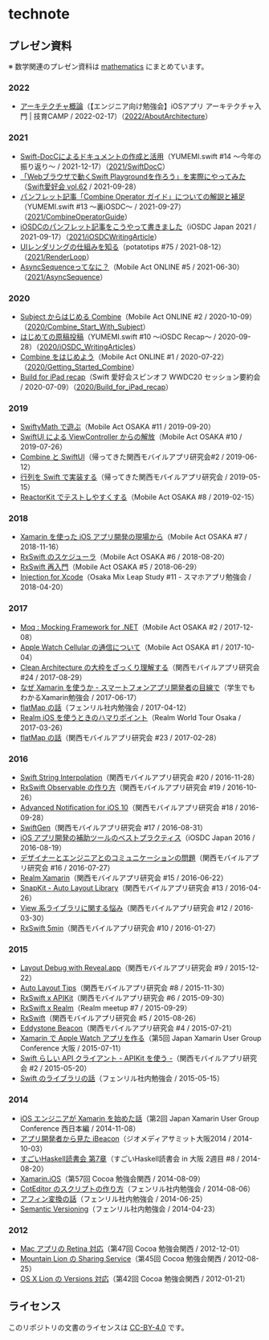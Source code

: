 # technote

## プレゼン資料

※ 数学関連のプレゼン資料は [mathematics](https://github.com/usami-k/mathematics/blob/master/README.md) にまとめています。

### 2022

- [アーキテクチャ概論](https://speakerdeck.com/usamik26/20220217-geekcamp-slides-usami)（【エンジニア向け勉強会】iOSアプリ アーキテクチャ入門 | 技育CAMP / 2022-02-17）（[2022/AboutArchitecture](2022/AboutArchitecture)）

### 2021

- [Swift-DocCによるドキュメントの作成と活用](https://speakerdeck.com/usamik26/swift-docc)（YUMEMI.swift #14 〜今年の振り返り〜 / 2021-12-17）（[2021/SwiftDocC](2021/SwiftDocC)）
- [「Webブラウザで動くSwift Playgroundを作ろう」を実際にやってみた](https://github.com/usami-k/WebSwiftPlayground)（[Swift愛好会 vol.62](https://love-swift.connpass.com/event/224901/) / 2021-09-28）
- [パンフレット記事「Combine Operator ガイド」についての解説と補足](https://speakerdeck.com/usamik26/combine-operator-guide)（YUMEMI.swift #13 〜裏iOSDC〜 / 2021-09-27）（[2021/CombineOperatorGuide](2021/CombineOperatorGuide)）
- [iOSDCのパンフレット記事をこうやって書きました](https://speakerdeck.com/usamik26/iosdc-writing-article)（iOSDC Japan 2021 / 2021-09-17）（[2021/iOSDCWritingArticle](2021/iOSDCWritingArticle)）
- [UIレンダリングの仕組みを知る](https://speakerdeck.com/usamik26/render-loop)（potatotips #75 / 2021-08-12）（[2021/RenderLoop](2021/RenderLoop)）
- [AsyncSequenceってなに？](https://speakerdeck.com/usamik26/meet-asyncsequence)（Mobile Act ONLINE #5 / 2021-06-30）（[2021/AsyncSequence](2021/AsyncSequence)）

### 2020

- [Subject からはじめる Combine](https://speakerdeck.com/usamik26/combine-start-with-subject)（Mobile Act ONLINE #2 / 2020-10-09）（[2020/Combine_Start_With_Subject](2020/Combine_Start_With_Subject)）
- [はじめての原稿投稿](https://speakerdeck.com/usamik26/iosdc-writing-articles)（YUMEMI.swift #10 〜iOSDC Recap〜 / 2020-09-28）（[2020/iOSDC_WritingArticles](2020/iOSDC_WritingArticles)）
- [Combine をはじめよう](https://speakerdeck.com/usamik26/getting-started-combine)（Mobile Act ONLINE #1 / 2020-07-22）（[2020/Getting_Started_Combine](2020/Getting_Started_Combine)）
- [Build for iPad recap](https://speakerdeck.com/usamik26/build-for-ipad-recap)（Swift 愛好会スピンオフ WWDC20 セッション要約会 / 2020-07-09）（[2020/Build_for_iPad_recap](2020/Build_for_iPad_recap)）

### 2019

- [SwiftyMath で遊ぶ](https://speakerdeck.com/usamik26/play-swiftymath)（Mobile Act OSAKA #11 / 2019-09-20）
- [SwiftUI による ViewController からの解放](https://speakerdeck.com/usamik26/swiftui-freed-from-viewcontroller)（Mobile Act OSAKA #10 / 2019-07-26）
- [Combine と SwiftUI](https://speakerdeck.com/usamik26/combine-and-swiftui)（帰ってきた関西モバイルアプリ研究会#2 / 2019-06-12）
- [行列を Swift で実装する](https://speakerdeck.com/usamik26/matrix-arithmetic-in-swift)（帰ってきた関西モバイルアプリ研究会 / 2019-05-15）
- [ReactorKit でテストしやすくする](https://speakerdeck.com/usamik26/reactorkit-testability)（Mobile Act OSAKA #8 / 2019-02-15）

### 2018

- [Xamarin を使った iOS アプリ開発の現場から](https://speakerdeck.com/usamik26/xamarin-ios)（Mobile Act OSAKA #7 / 2018-11-16）
- [RxSwift のスケジューラ](https://speakerdeck.com/usamik26/rxswift-scheduler)（Mobile Act OSAKA #6 / 2018-08-20）
- [RxSwift 再入門](https://speakerdeck.com/usamik26/rxswift-reintroduction)（Mobile Act OSAKA #5 / 2018-06-29）
- [Injection for Xcode](https://speakerdeck.com/usamik26/injection-for-xcode)（Osaka Mix Leap Study #11 - スマホアプリ勉強会 / 2018-04-20）

### 2017

- [Moq : Mocking Framework for .NET](https://speakerdeck.com/usamik26/moq)（Mobile Act OSAKA #2 / 2017-12-08）
- [Apple Watch Cellular の通信について](https://speakerdeck.com/usamik26/apple-watch-cellular)（Mobile Act OSAKA #1 / 2017-10-04）
- [Clean Architecture の大枠をざっくり理解する](https://speakerdeck.com/usamik26/clean-architecture-outline)（関西モバイルアプリ研究会 #24 / 2017-08-29）
- [なぜ Xamarin を使うか - スマートフォンアプリ開発者の目線で](https://speakerdeck.com/usamik26/why-use-xamarin)（学生でもわかるXamarin勉強会 / 2017-06-17）
- [flatMap の話](https://speakerdeck.com/usamik26/swift-flatmap-2)（フェンリル社内勉強会 / 2017-04-12）
- [Realm iOS を使うときのハマりポイント](https://speakerdeck.com/usamik26/realm-ios-code-review)（Realm World Tour Osaka / 2017-03-26）
- [flatMap の話](https://speakerdeck.com/usamik26/swift-flatmap)（関西モバイルアプリ研究会 #23 / 2017-02-28）

### 2016

- [Swift String Interpolation](https://speakerdeck.com/usamik26/string-interpolation)（関西モバイルアプリ研究会 #20 / 2016-11-28）
- [RxSwift Observable の作り方](https://speakerdeck.com/usamik26/rxswift-observable-dot-create)（関西モバイルアプリ研究会 #19 / 2016-10-26）
- [Advanced Notification for iOS 10](https://speakerdeck.com/usamik26/advanced-notification-for-ios-10)（関西モバイルアプリ研究会 #18 / 2016-09-28）
- [SwiftGen](https://speakerdeck.com/usamik26/swiftgen)（関西モバイルアプリ研究会 #17 / 2016-08-31）
- [iOS アプリ開発の補助ツールのベストプラクティス](https://speakerdeck.com/usamik26/iosdc-2016-talk)（iOSDC Japan 2016 / 2016-08-19）
- [デザイナーとエンジニアとのコミュニケーションの問題](https://speakerdeck.com/usamik26/communication-with-designer-and-engineer)（関西モバイルアプリ研究会 #16 / 2016-07-27）
- [Realm Xamarin](https://speakerdeck.com/usamik26/realm-xamarin)（関西モバイルアプリ研究会 #15 / 2016-06-22）
- [SnapKit - Auto Layout Library](https://speakerdeck.com/usamik26/snapkit)（関西モバイルアプリ研究会 #13 / 2016-04-26）
- [View 系ライブラリに関する悩み](https://speakerdeck.com/usamik26/view-xi-raiburariniguan-surunao-mi)（関西モバイルアプリ研究会 #12 / 2016-03-30）
- [RxSwift 5min](https://speakerdeck.com/usamik26/rxswift-5min)（関西モバイルアプリ研究会 #10 / 2016-01-27）

### 2015

- [Layout Debug with Reveal.app](https://speakerdeck.com/usamik26/layout-debug-with-reveal-dot-app)（関西モバイルアプリ研究会 #9 / 2015-12-22）
- [Auto Layout Tips](https://speakerdeck.com/usamik26/auto-layout-tips)（関西モバイルアプリ研究会 #8 / 2015-11-30）
- [RxSwift x APIKit](https://speakerdeck.com/usamik26/rxswift-x-apikit)（関西モバイルアプリ研究会 #6 / 2015-09-30）
- [RxSwift x Realm](https://speakerdeck.com/usamik26/rxswift-x-realm)（Realm meetup #7 / 2015-09-29）
- [RxSwift](https://speakerdeck.com/usamik26/rxswift)（関西モバイルアプリ研究会 #5 / 2015-08-26）
- [Eddystone Beacon](https://speakerdeck.com/usamik26/eddystone-beacon)（関西モバイルアプリ研究会 #4 / 2015-07-21）
- [Xamarin で Apple Watch アプリを作る](https://speakerdeck.com/usamik26/xamarin-apple-watch)（第5回 Japan Xamarin User Group Conference 大阪 / 2015-07-11）
- [Swift らしい API クライアント - APIKit を使う -](https://speakerdeck.com/usamik26/apikit)（関西モバイルアプリ研究会 #2 / 2015-05-20）
- [Swift のライブラリの話](https://speakerdeck.com/usamik26/swift-library)（フェンリル社内勉強会 / 2015-05-15）

### 2014

- [iOS エンジニアが Xamarin を始めた話](https://speakerdeck.com/usamik26/jxug-conference-2-west)（第2回 Japan Xamarin User Group Conference 西日本編 / 2014-11-08）
- [アプリ開発者から見た iBeacon](https://speakerdeck.com/usamik26/ibeacon-applications)（ジオメディアサミット大阪2014 / 2014-10-03）
- [すごいHaskell読書会 第7章](https://speakerdeck.com/usamik26/sugoih-8)（すごいHaskell読書会 in 大阪 2週目 #8 / 2014-08-20）
- [Xamarin.iOS](https://speakerdeck.com/usamik26/xamarin-dot-ios)（第57回 Cocoa 勉強会関西 / 2014-08-09）
- [CotEditor のスクリプトの作り方](https://speakerdeck.com/usamik26/coteditor-script)（フェンリル社内勉強会
 / 2014-08-06）
- [アフィン変換の話](https://speakerdeck.com/usamik26/affine-transform)（フェンリル社内勉強会
 / 2014-06-25）
- [Semantic Versioning](https://speakerdeck.com/usamik26/semantic-versioning)（フェンリル社内勉強会
 / 2014-04-23）

### 2012

- [Mac アプリの Retina 対応](https://speakerdeck.com/usamik26/mac-app-retina)（第47回 Cocoa 勉強会関西 / 2012-12-01）
- [Mountain Lion の Sharing Service](https://speakerdeck.com/usamik26/mountain-lion-sharing-service)（第45回 Cocoa 勉強会関西 / 2012-08-25）
- [OS X Lion の Versions 対応](https://speakerdeck.com/usamik26/os-x-lion-versions)（第42回 Cocoa 勉強会関西 / 2012-01-21）

## ライセンス

このリポジトリの文書のライセンスは [CC-BY-4.0](https://creativecommons.org/licenses/by/4.0/deed.ja) です。
